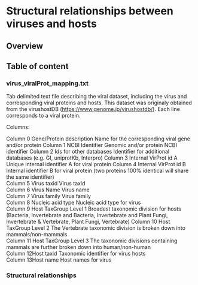 # Structural relationships between viruses and hosts

## Overview

## Table of content

### virus_viralProt_mapping.txt
Tab delimited text file describing the viral dataset, including the virus and corresponding viral proteins and hosts. This dataset was originaly obtained from the virushostDB (https://www.genome.jp/virushostdb/). Each line corresponds to a viral protein.

Columns:

Column 0	Gene/Protein description	Name for the corresponding viral gene and/or protein
Column 1	NCBI Identifier	Genomic and/or protein NCBI identifier
Column 2	Ids for other databases	Identifier for additional databases (e.g. GI, uniprotKb, Interpro)
Column 3	Internal VirProt id A	Unique internal identifier A for viral protein
Column 4	Internal VirProt id B	Internal identifier B for viral protein (two proteins 100% identical will share the same identifier)											
Column 5	Virus taxid	Virus taxid											
Column 6	Virus Name	Virus name											
Column 7	Virus family	Virus family											
Column 8	Nucleic acid type	Nucleic acid type for virus											
Column 9	Host TaxGroup Level 1	Broadest taxonomic division for hosts (Bacteria, Invertebrate and Bacteria, Invertebrate and Plant Fungi, Invertebrate & Vertebrate, Plant Fungi, Vertebrate)
Column 10	Host TaxGroup Level 2	The Vertebrate taxonomic division is broken down into mammals/non-mammals											
Column 11	Host TaxGroup Level 3	The taxonomic divisions containing mammals are further broken down into human/non-human											
Column 12Host taxid	Taxonomic identifier for  virus hosts		
Column 13Host name	Host names for virus											

### Structural relationships